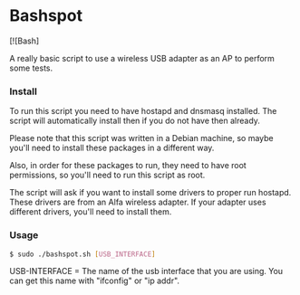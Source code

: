 # Bashspot

[![Bash]

A really basic script to use a wireless USB adapter as an AP to perform some tests.

### Install

To run this script you need to have hostapd and dnsmasq installed. The script will automatically install then if you do not have then already.

Please note that this script was written in a Debian machine, so maybe you'll need to install these packages in a different way.

Also, in order for these packages to run, they need to have root permissions, so you'll need to run this script as root.

The script will ask if you want to install some drivers to proper run hostapd. These drivers are from an Alfa wireless adapter. If your adapter uses different drivers, you'll need to install them.

### Usage

```sh
$ sudo ./bashspot.sh [USB_INTERFACE]
```

USB-INTERFACE = The name of the usb interface that you are using. You can get this name with "ifconfig" or "ip addr".
